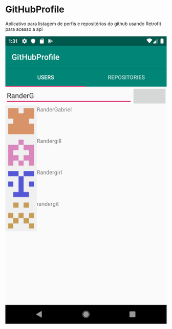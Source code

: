 # GitHubProfile
Aplicativo para listagem de perfis e repositórios do github usando Retrofit para acesso a api

![Screenshot](screenshot.png)

